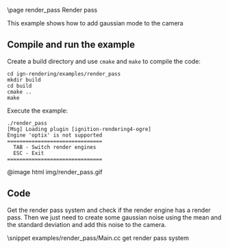 \page render_pass Render pass

This example shows how to add gaussian mode to the camera

## Compile and run the example

Create a build directory and use `cmake` and `make` to compile the code:

```{.sh}
cd ign-rendering/examples/render_pass
mkdir build
cd build
cmake ..
make
```
Execute the example:

```{.sh}
./render_pass
[Msg] Loading plugin [ignition-rendering4-ogre]
Engine 'optix' is not supported
===============================
  TAB - Switch render engines  
  ESC - Exit                   
===============================
```

@image html img/render_pass.gif

## Code

Get the render pass system and check if the render engine has a render pass. Then we just need to create some gaussian noise using the mean and the standard deviation and add this noise to the camera.

\snippet examples/render_pass/Main.cc get render pass system

